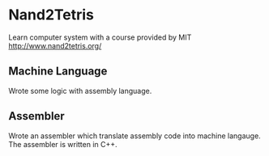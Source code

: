 # Nand2Tetris
Learn computer system with a course provided by MIT http://www.nand2tetris.org/

## Machine Language
Wrote some logic with assembly language.

## Assembler
Wrote an assembler which translate assembly code into machine langauge. The assembler is written in C++.

